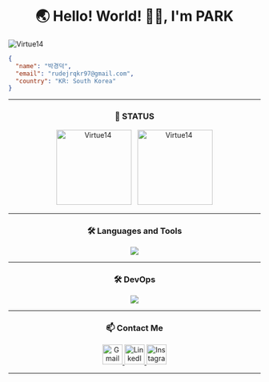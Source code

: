 <h1 align="center">🌏 Hello! World! 👋🏻, I'm PARK </h1>
<p align="left"> <img src="https://komarev.com/ghpvc/?username=Virtue14&label=Profile%20views&color=0e75b6&style=flat" alt="Virtue14" /> </p>

``` json
{ 
  "name": "박경덕",
  "email": "rudejrqkr97@gmail.com",
  "country": "KR: South Korea"
}
```
---

<div align="center">
  <h3>🚀 STATUS</h3>
  <img src="https://github-readme-stats.vercel.app/api?username=Virtue14&show_icons=true&locale=en&theme=radical" alt="Virtue14" style="height: 150px;" />&nbsp;&nbsp;
  <img src="https://github-readme-stats.vercel.app/api/top-langs?username=Virtue14&show_icons=true&locale=en&layout=compact&theme=dark" alt="Virtue14" style="height: 150px;" />
</div>

---

<h3 align="center">🛠️ Languages and Tools</h3>
<p align="center">
  <a href="https://skillicons.dev">
    <img src="https://skillicons.dev/icons?i=mysql,java,spring,vue,html,css,js,linux,git,vscode,idea" />
  </a>
</p>

---

<h3 align="center">🛠️ DevOps</h3>
<p align="center">
  <a href="https://skillicons.dev">
    <img src="https://skillicons.dev/icons?i=docker,jenkins,aws,githubactions" />
  </a>
</p>

---

<h3 align="center">📫 Contact Me</h3>
<p align="center">
  <a href="mailto:rudejrqkr97@gmail.com">
    <img src="https://www.vectorlogo.zone/logos/gmail/gmail-icon.svg" alt="Gmail" width="40" height="40"/>
  </a>
  <a href="https://www.linkedin.com/in/yourusername/">
    <img src="https://www.vectorlogo.zone/logos/linkedin/linkedin-icon.svg" alt="LinkedIn" width="40" height="40"/>
  </a>
  <a href="https://www.instagram.com/yourusername/">
    <img src="https://www.vectorlogo.zone/logos/instagram/instagram-icon.svg" alt="Instagram" width="40" height="40"/>
  </a>
</p>

---
